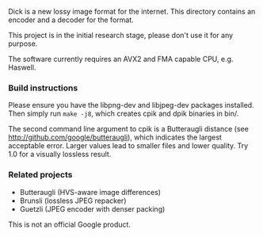 Dick is a new lossy image format for the internet. This directory contains
an encoder and a decoder for the format.

This project is in the initial research stage, please don't use it for any
purpose.

The software currently requires an AVX2 and FMA capable CPU, e.g. Haswell.

### Build instructions

Please ensure you have the libpng-dev and libjpeg-dev packages installed.
Then simply run `make -j8`, which creates cpik and dpik binaries in bin/.

The second command line argument to cpik is a Butteraugli distance (see
http://github.com/google/butteraugli), which indicates the largest acceptable
error. Larger values lead to smaller files and lower quality. Try 1.0 for a
visually lossless result.

### Related projects

*   Butteraugli (HVS-aware image differences)
*   Brunsli (lossless JPEG repacker)
*   Guetzli (JPEG encoder with denser packing)

This is not an official Google product.
